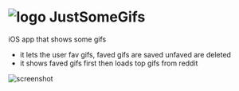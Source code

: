 ![logo](https://raw.github.com/yene/JustSomeGifs/master/JustSomeGifs/logo.png) JustSomeGifs
============

iOS app that shows some gifs

- it lets the user fav gifs, faved gifs are saved unfaved are deleted
- it shows faved gifs first then loads top gifs from reddit


![screenshot](https://raw.github.com/yene/JustSomeGifs/master/Screenshot%202014-03-15%2022.31.11.png)
